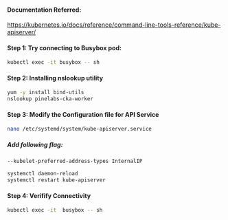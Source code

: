 #### Documentation Referred:

https://kubernetes.io/docs/reference/command-line-tools-reference/kube-apiserver/

#### Step 1: Try connecting to Busybox pod:
```sh
kubectl exec -it busybox -- sh
```
#### Step 2: Installing nslookup utility
```sh
yum -y install bind-utils
nslookup pinelabs-cka-worker
```
#### Step 3: Modify the Configuration file for API Service
```sh
nano /etc/systemd/system/kube-apiserver.service
```

##### Add following flag:
```sh
--kubelet-preferred-address-types InternalIP
```
```sh
systemctl daemon-reload
systemctl restart kube-apiserver
```

#### Step 4: Verifify Connectivity
```sh
kubectl exec -it  busybox -- sh
```
